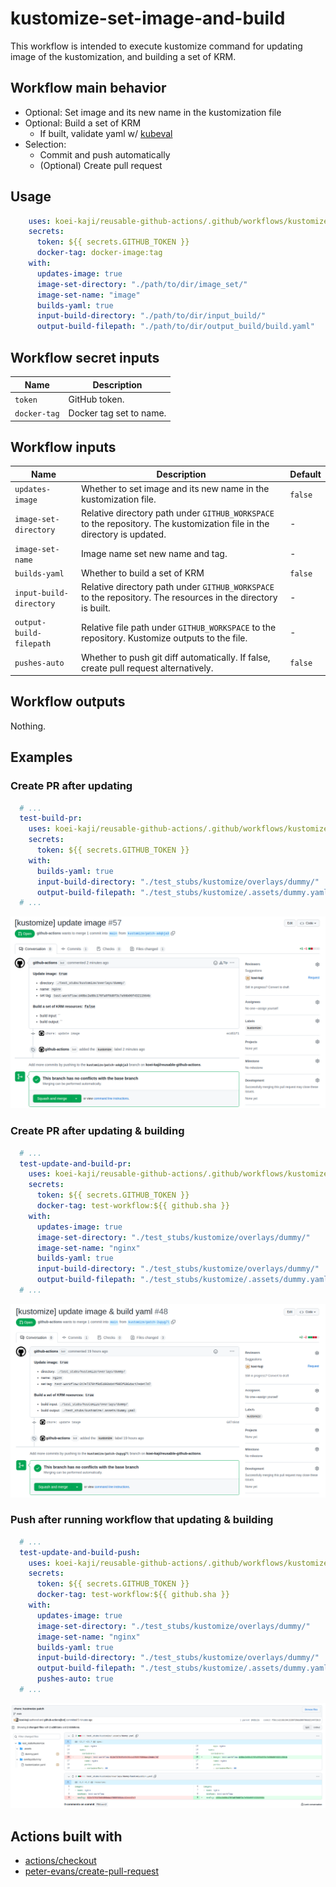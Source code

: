 # kustomize-set-image-and-build

This workflow is intended to execute kustomize command for updating image of the kustomization, and building a set of KRM.  

## Workflow main behavior

- Optional: Set image and its new name in the kustomization file
- Optional: Build a set of KRM
  - If built, validate yaml w/ [kubeval]
- Selection:
  - Commit and push automatically
  - (Optional) Create pull request

## Usage

```yaml
    uses: koei-kaji/reusable-github-actions/.github/workflows/kustomize-set-image-and-build.yaml@{ref}
    secrets:
      token: ${{ secrets.GITHUB_TOKEN }}
      docker-tag: docker-image:tag
    with:
      updates-image: true
      image-set-directory: "./path/to/dir/image_set/"
      image-set-name: "image"
      builds-yaml: true
      input-build-directory: "./path/to/dir/input_build/"
      output-build-filepath: "./path/to/dir/output_build/build.yaml"
```

## Workflow secret inputs

| Name         | Description             |
|--------------|-------------------------|
| `token`      | GitHub token.           |
| `docker-tag` | Docker tag set to name. |

## Workflow inputs

| Name                    | Description                                                                                                             | Default |
|-------------------------|-------------------------------------------------------------------------------------------------------------------------|---------|
| `updates-image`         | Whether to set image and its new name in the kustomization file.                                                        | `false` |
| `image-set-directory`   | Relative directory path under `GITHUB_WORKSPACE` to the repository. The kustomization file in the directory is updated. | -       |
| `image-set-name`        | Image name set new name and tag.                                                                                        | -       |
| `builds-yaml`           | Whether to build a set of KRM                                                                                           | `false` |
| `input-build-directory` | Relative directory path under `GITHUB_WORKSPACE` to the repository. The resources in the directory is built.            | -       |
| `output-build-filepath` | Relative file path under `GITHUB_WORKSPACE` to the repository. Kustomize outputs to the file.                           | -       |
| `pushes-auto`           | Whether to push git diff automatically. If false, create pull request alternatively.                                    | `false` |

## Workflow outputs

Nothing.  

## Examples

### Create PR after updating

```yaml
  # ...
  test-build-pr:
    uses: koei-kaji/reusable-github-actions/.github/workflows/kustomize-set-image-and-build.yaml@main
    secrets:
      token: ${{ secrets.GITHUB_TOKEN }}
    with:
      builds-yaml: true
      input-build-directory: "./test_stubs/kustomize/overlays/dummy/"
      output-build-filepath: "./test_stubs/kustomize/.assets/dummy.yaml"
  # ...
```

![img](./img/kustomize_update_pr.png)

### Create PR after updating & building

```yaml
  # ... 
  test-update-and-build-pr:
    uses: koei-kaji/reusable-github-actions/.github/workflows/kustomize-set-image-and-build.yaml@main
    secrets:
      token: ${{ secrets.GITHUB_TOKEN }}
      docker-tag: test-workflow:${{ github.sha }}
    with:
      updates-image: true
      image-set-directory: "./test_stubs/kustomize/overlays/dummy/"
      image-set-name: "nginx"
      builds-yaml: true
      input-build-directory: "./test_stubs/kustomize/overlays/dummy/"
      output-build-filepath: "./test_stubs/kustomize/.assets/dummy.yaml"
  # ... 
```

![img](./img/kustomize_update_and_build_pr.png)

### Push after running workflow that updating & building

```yaml
  # ...
  test-update-and-build-push:
    uses: koei-kaji/reusable-github-actions/.github/workflows/kustomize-set-image-and-build.yaml@main
    secrets:
      token: ${{ secrets.GITHUB_TOKEN }}
      docker-tag: test-workflow:${{ github.sha }}
    with:
      updates-image: true
      image-set-directory: "./test_stubs/kustomize/overlays/dummy/"
      image-set-name: "nginx"
      builds-yaml: true
      input-build-directory: "./test_stubs/kustomize/overlays/dummy/"
      output-build-filepath: "./test_stubs/kustomize/.assets/dummy.yaml"
      pushes-auto: true
  # ...
```

![img](./img/kustomize_update_and_build_push.png)

## Actions built with

- [actions/checkout]
- [peter-evans/create-pull-request]

[kubeval]: https://github.com/instrumenta/kubeval

[actions/checkout]: https://github.com/marketplace/actions/checkout
[peter-evans/create-pull-request]: https://github.com/marketplace/actions/create-pull-request